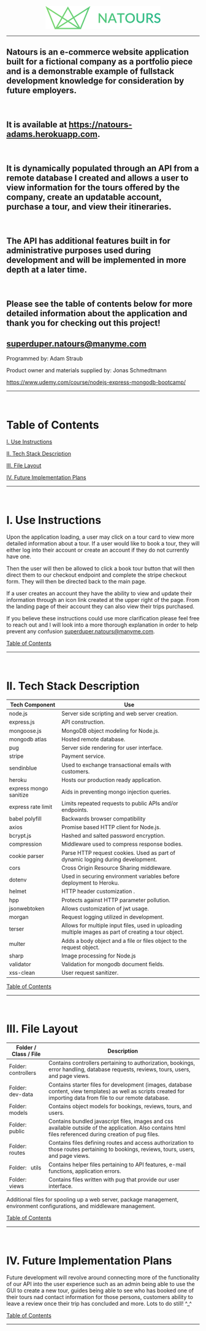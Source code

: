 <p align="center">
  <img src="public/img/logo-green.png" />
</p>

---

## Natours is an e-commerce website application built for a fictional company as a portfolio piece and is a demonstrable example of fullstack development knowledge for consideration by future employers.

&nbsp;

## It is available at https://natours-adams.herokuapp.com.

&nbsp;

## It is dynamically populated through an API from a remote database I created and allows a user to view information for the tours offered by the company, create an updatable account, purchase a tour, and view their itineraries.

&nbsp;

## The API has additional features built in for administrative purposes used during development and will be implemented in more depth at a later time.

&nbsp;

## Please see the table of contents below for more detailed information about the application and thank you for checking out this project!

## superduper.natours@manyme.com

Programmed by: Adam Straub

Product owner and materials supplied by: Jonas Schmedtmann

https://www.udemy.com/course/nodejs-express-mongodb-bootcamp/

---

&nbsp;

# Table of Contents

[I. Use Instructions](#i-use-instructions)

[II. Tech Stack Description](#ii-tech-stack-description)

[III. File Layout](#iii-file-layout)

[IV. Future Implementation Plans](#iv-future-implementation-plans)

---

&nbsp;

# I. Use Instructions

Upon the application loading, a user may click on a tour card to view more detailed information about a tour. If a user would like to book a tour, they will either log into their account or create an account if they do not currently have one.

Then the user will then be allowed to click a book tour button that will then direct them to our checkout endpoint and complete the stripe checkout form. They will then be directed back to the main page.

If a user creates an account they have the ability to view and update their information through an icon link created at the upper right of the page. From the landing page of their account they can also view their trips purchased.

If you believe these instructions could use more clarification please feel free to reach out and I will look into a more thorough explanation in order to help prevent any confusion superduper.natours@manyme.com.

[Table of Contents](#table-of-contents)

---

&nbsp;

# II. Tech Stack Description

| Tech Component         | Use                                                                                                   |
| ---------------------- | ----------------------------------------------------------------------------------------------------- |
| node.js                | Server side scripting and web server creation.                                                        |
| express.js             | API construction.                                                                                     |
| mongoose.js            | MongoDB object modeling for Node.js.                                                                  |
| mongodb atlas          | Hosted remote database.                                                                               |
| pug                    | Server side rendering for user interface.                                                             |
| stripe                 | Payment service.                                                                                      |
| sendinblue             | Used to exchange transactional emails with customers.                                                 |
| heroku                 | Hosts our production ready application.                                                               |
| express mongo sanitize | Aids in preventing mongo injection queries.                                                           |
| express rate limit     | Limits repeated requests to public APIs and/or endpoints.                                             |
| babel polyfill         | Backwards browser compatibility                                                                       |
| axios                  | Promise based HTTP client for Node.js.                                                                |
| bcrypt.js              | Hashed and salted password encryption.                                                                |
| compression            | Middleware used to compress response bodies.                                                          |
| cookie parser          | Parse HTTP request cookies. Used as part of dynamic logging during development.                       |
| cors                   | Cross Origin Resource Sharing middleware.                                                             |
| dotenv                 | Used in securing environment variables before deployment to Heroku.                                   |
| helmet                 | HTTP header customization .                                                                           |
| hpp                    | Protects against HTTP parameter pollution.                                                            |
| jsonwebtoken           | Allows customization of jwt usage.                                                                    |
| morgan                 | Request logging utilized in development.                                                              |
| terser                 | Allows for multiple input files, used in uploading multiple images as part of creating a tour object. |
| multer                 | Adds a body object and a file or files object to the request object.                                  |
| sharp                  | Image processing for Node.js                                                                          |
| validator              | Validation for mongodb document fields.                                                               |
| xss-clean              | User request sanitizer.                                                                               |

[Table of Contents](#table-of-contents)

---

&nbsp;

# III. File Layout

| Folder / Class / File      | Description                                                                                                                                                       |
| -------------------------- | ----------------------------------------------------------------------------------------------------------------------------------------------------------------- |
| Folder: &nbsp; controllers | Contains controllers pertaining to authorization, bookings, error handling, database requests, reviews, tours, users, and page views.                             |
| Folder: &nbsp; dev-data    | Contains starter files for development (images, database content, view templates) as well as scripts created for importing data from file to our remote database. |
| Folder: &nbsp; models      | Contains object models for bookings, reviews, tours, and users.                                                                                                   |
| Folder: &nbsp; public      | Contains bundled javascript files, images and css available outside of the application. Also contains html files referenced during creation of pug files.         |
| Folder: &nbsp; routes      | Contains files defining routes and access authorization to those routes pertaining to bookings, reviews, tours, users, and page views.                            |
| Folder: &nbsp; utils       | Contains helper files pertaining to API features, e-mail functions, application errors.                                                                           |
| Folder: &nbsp; views       | Contains files written with pug that provide our user interface.                                                                                                  |

Additional files for spooling up a web server, package management, environment configurations, and middleware management.

[Table of Contents](#table-of-contents)

---

&nbsp;

# IV. Future Implementation Plans

Future development will revolve around connecting more of the functionality of our API into the user experience such as an admin being able to use the GUI to create a new tour, guides being able to see who has booked one of their tours nad contact information for those persons, customers ability to leave a review once their trip has concluded and more. Lots to do still! ^\_^

[Table of Contents](#table-of-contents)

---
